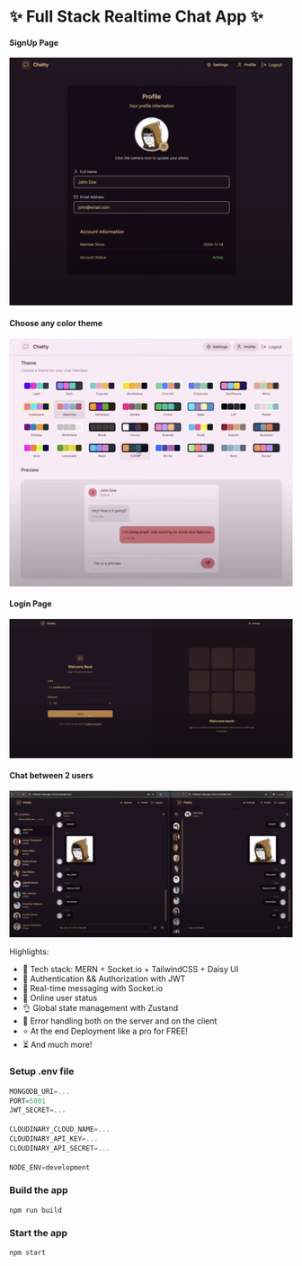 # ✨ Full Stack Realtime Chat App ✨

#### SignUp Page
![Sign Up Page](/frontend/public/Screenshot%201.png)

#### Choose any color theme
![Choose any theme](/frontend/public/Screenshot%202.png)

#### Login Page
![Login Page](/frontend/public/Screenshot%203.png)

#### Chat between 2 users
![Chat between 2 users](/frontend/public/Screenshot%204.png)

Highlights:

- 🌟 Tech stack: MERN + Socket.io + TailwindCSS + Daisy UI
- 🎃 Authentication && Authorization with JWT
- 👾 Real-time messaging with Socket.io
- 🚀 Online user status
- 👌 Global state management with Zustand
- 🐞 Error handling both on the server and on the client
- ⭐ At the end Deployment like a pro for FREE!
- ⏳ And much more!

### Setup .env file

```js
MONGODB_URI=...
PORT=5001
JWT_SECRET=...

CLOUDINARY_CLOUD_NAME=...
CLOUDINARY_API_KEY=...
CLOUDINARY_API_SECRET=...

NODE_ENV=development
```

### Build the app

```shell
npm run build
```

### Start the app

```shell
npm start
```
